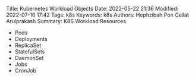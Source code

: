 Title: Kubernetes Workload Objects
Date: 2022-05-22 21:36
Modified: 2022-07-10 17:42
Tags: k8s
Keywords: k8s
Authors: Hephzibah Pon Cellat Arulprakash
Summary: K8S Workload Resources

* Pods
* Deployments
* ReplicaSet
* StatefulSets
* DaemonSet
* Jobs
* CronJob
